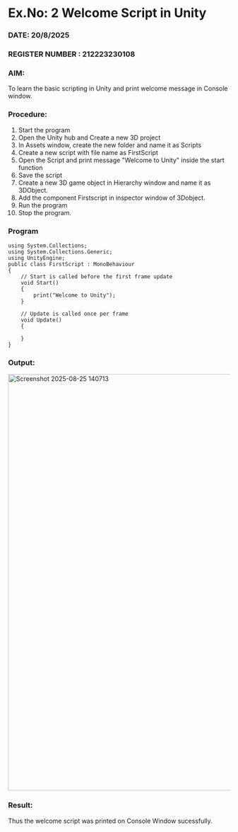 # Ex.No: 2  Welcome Script in Unity
### DATE:    20/8/2025                                                                        
### REGISTER NUMBER :  212223230108
### AIM: 
 To learn the basic scripting in Unity and print welcome message in Console window. 
### Procedure:
1. Start the program
2. Open the Unity hub and Create a new 3D project
3. In Assets window, create the new folder and name it as Scripts
4. Create a new script with file name as FirstScript
5. Open the Script and print message "Welcome to Unity" inside the start function
6. Save the script
7. Create a new 3D game object in Hierarchy window and name it as 3DObject.
8. Add the component Firstscript in inspector window of 3Dobject.
9. Run the program
10. Stop the program.
### Program 
```
using System.Collections;
using System.Collections.Generic;
using UnityEngine;
public class FirstScript : MonoBehaviour
{
    // Start is called before the first frame update
    void Start()
    {
        print("Welcome to Unity");
    }

    // Update is called once per frame
    void Update()
    {
        
    }
}
```
### Output:

<img width="1463" height="941" alt="Screenshot 2025-08-25 140713" src="https://github.com/user-attachments/assets/19388113-c6a6-42c4-b77a-64692bf9dd8d" />


### Result:
Thus the welcome script was printed on Console Window  sucessfully.

